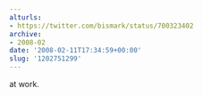 ```yaml
---
alturls:
- https://twitter.com/bismark/status/700323402
archive:
- 2008-02
date: '2008-02-11T17:34:59+00:00'
slug: '1202751299'
---
```


at work.

